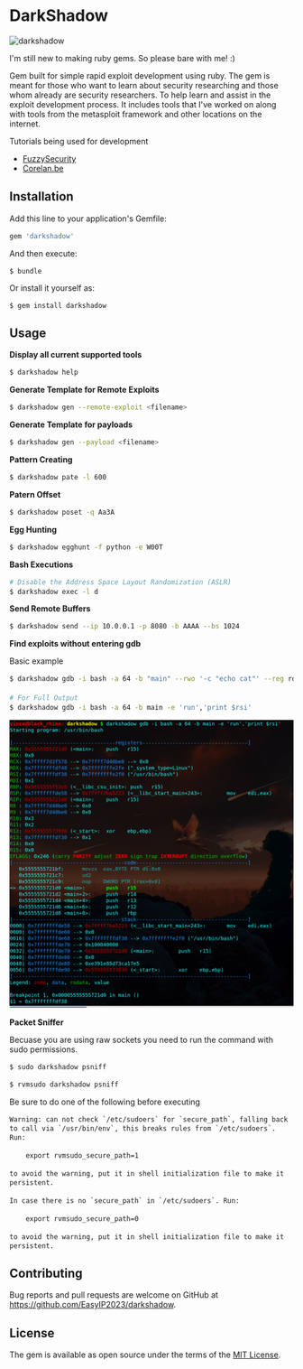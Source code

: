 # DarkShadow

![darkshadow](https://i0.wp.com/www.gsalam.net/wp-content/uploads/2015/12/Protection-Against-Magic-and-Evil-1-GSalam.Net_.jpg?resize=777%2C437)

I'm still new to making ruby gems. So please bare with me! :)

Gem built for simple rapid exploit development using ruby. The gem is meant for those who want to learn about security researching and those whom already are security researchers. To help learn and assist in the exploit development process. It includes tools that I've worked on along with tools from the metasploit framework and other locations on the internet.

Tutorials being used for development
* [FuzzySecurity](http://fuzzysecurity.com)
* [Corelan.be](https://www.corelan.be/)

## Installation

Add this line to your application's Gemfile:

```ruby
gem 'darkshadow'
```

And then execute:
```
$ bundle
```

Or install it yourself as:

```
$ gem install darkshadow
```

## Usage

**Display all current supported tools**

```bash
$ darkshadow help
```

**Generate Template for Remote Exploits**

```bash
$ darkshadow gen --remote-exploit <filename>
```

**Generate Template for payloads**

```bash
$ darkshadow gen --payload <filename>
```

**Pattern Creating**

```bash
$ darkshadow pate -l 600
```

**Patern Offset**

```bash
$ darkshadow poset -q Aa3A
```

**Egg Hunting**

```bash
$ darkshadow egghunt -f python -e W00T
```

**Bash Executions**

```bash
# Disable the Address Space Layout Randomization (ASLR)
$ darkshadow exec -l d
```

**Send Remote Buffers**

```bash
$ darkshadow send --ip 10.0.0.1 -p 8080 -b AAAA --bs 1024
```

**Find exploits without entering gdb**

Basic example
```bash
$ darkshadow gdb -i bash -a 64 -b "main" --rwo '-c "echo cat"' --reg rdi,rsi

# For Full Output
$ darkshadow gdb -i bash -a 64 -b main -e 'run','print $rsi'
```
![gdb full screen](https://github.com/EasyIP2023/darkshadow/blob/development/pics/gdb_full_screenshot.png)

**Packet Sniffer**

Becuase you are using raw sockets you need to run the command with sudo permissions.

```bash
$ sudo darkshadow psniff
```

```bash
$ rvmsudo darkshadow psniff
```

Be sure to do one of the following before executing
```
Warning: can not check `/etc/sudoers` for `secure_path`, falling back to call via `/usr/bin/env`, this breaks rules from `/etc/sudoers`. Run:

    export rvmsudo_secure_path=1

to avoid the warning, put it in shell initialization file to make it persistent.

In case there is no `secure_path` in `/etc/sudoers`. Run:

    export rvmsudo_secure_path=0

to avoid the warning, put it in shell initialization file to make it persistent.
```

## Contributing

Bug reports and pull requests are welcome on GitHub at https://github.com/EasyIP2023/darkshadow.

## License

The gem is available as open source under the terms of the [MIT License](http://opensource.org/licenses/MIT).
